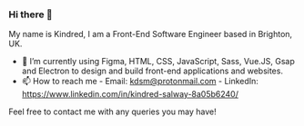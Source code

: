 ### Hi there 👋

My name is Kindred, I am a Front-End Software Engineer based in Brighton, UK.


- 🔭 I’m currently using Figma, HTML, CSS, JavaScript, Sass, Vue.JS, Gsap and Electron to design and build front-end applications and websites.
- 📫 How to reach me - Email: kdsm@protonmail.com - LinkedIn: https://www.linkedin.com/in/kindred-salway-8a05b6240/

Feel free to contact me with any queries you may have!

